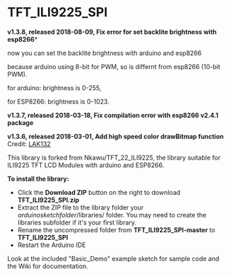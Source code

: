 TFT_ILI9225_SPI
==============

**v1.3.8, released 2018-08-09, Fix error for set backlite brightness with esp8266***

now you can set the backlite brightness with arduino and esp8266

because arduino using 8-bit for PWM, so is differnt from esp8266 (10-bit PWM).

for arduino: brightness is 0-255,

for ESP8266: brightness is 0-1023.


**v1.3.7, released 2018-03-18, Fix compilation error with esp8266 v2.4.1 package**

**v1.3.6, released 2018-03-01, Add high speed color drawBitmap function** Credit: [LAK132](https://github.com/LAK132)

This library is forked from Nkawu/TFT_22_ILI9225, the library suitable for ILI9225 TFT LCD Modules with arduino and ESP8266.

**To install the library:**

* Click the **Download ZIP** button on the right to download **TFT_ILI9225_SPI.zip**
* Extract the ZIP file to the library folder your *arduinosketchfolder*/libraries/ folder. You may need to create the libraries subfolder if it's your first library.
* Rename the uncompressed folder from **TFT_ILI9225_SPI-master** to **TFT_ILI9225_SPI**
* Restart the Arduino IDE

Look at the included "Basic_Demo" example sketch for sample code and the Wiki for documentation.
